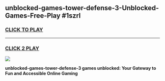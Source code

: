 
## unblocked-games-tower-defense-3-Unblocked-Games-Free-Play #1szrl
<h3>
<a href="https://us.freeplayer.one?title=unblocked-games-tower-defense-3&ref=9M">CLICK TO PLAY</a></h3>
<hr>

<h3>
<a href="https://us.freeplayer.one?title=unblocked-games-tower-defense-3&ref=9M">CLICK 2 PLAY</a>
  
</h3>

<a href="https://us.freeplayer.one?title=unblocked-games-tower-defense-3&ref=9M"><img src="https://clearcache.store/games.png"></a>


**unblocked-games-tower-defense-3 games unblocked: Your Gateway to Fun and Accessible Online Gaming**
